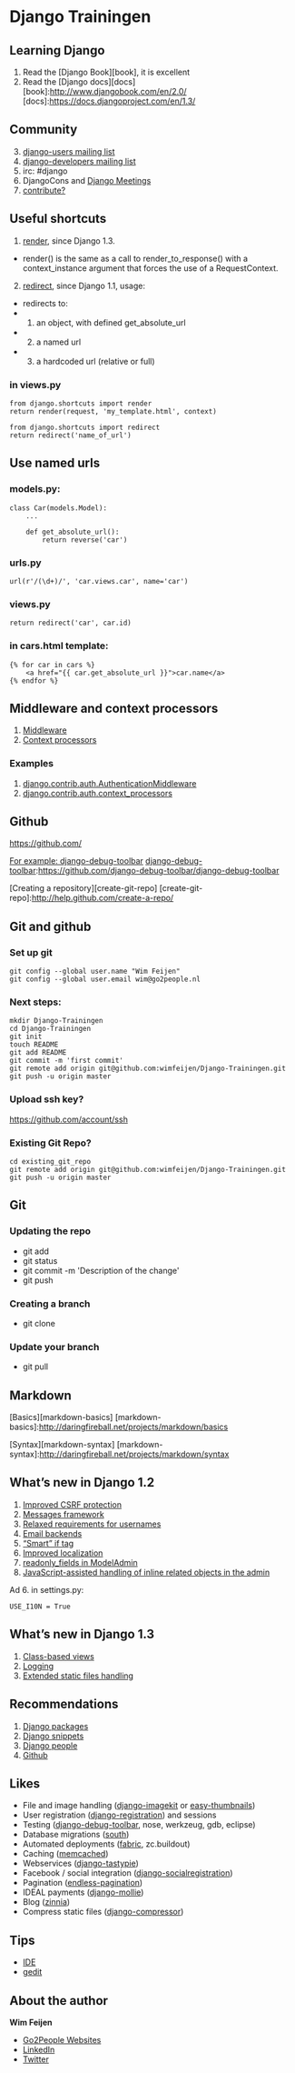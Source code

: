 Django Trainingen
=================

Learning Django
------------
1. Read the [Django Book][book], it is excellent
2. Read the [Django docs][docs]
[book]:http://www.djangobook.com/en/2.0/
[docs]:https://docs.djangoproject.com/en/1.3/

Community
---
3. [django-users mailing list][django-users]
4. [django-developers mailing list][django-developers]
5. irc: #django
6. DjangoCons and [Django Meetings][meetings]
7. [contribute?][contribute]

[django-users]:http://groups.google.com/group/django-users
[django-developers]:http://groups.google.com/group/django-developers
[meetings]:http://wiki.python.org/moin/DjangoMeetingNL
[contribute]:https://docs.djangoproject.com/en/1.3/#the-django-open-source-project

Useful shortcuts
----------------
1. [render][render], since Django 1.3. 
  - render() is the same as a call to render_to_response() with a context_instance argument that forces the use of a RequestContext.
2. [redirect][redirect], since Django 1.1, usage:      
 - redirects to:
 - 1. an object, with defined get_absolute_url
 - 2. a named url
 - 3. a hardcoded url (relative or full)

### in views.py
    from django.shortcuts import render
    return render(request, 'my_template.html', context)

    from django.shortcuts import redirect
    return redirect('name_of_url')

[render]:https://docs.djangoproject.com/en/1.3/topics/http/shortcuts/#render
[redirect]:https://docs.djangoproject.com/en/1.3/topics/http/shortcuts/#redirect

Use named urls
--------------
### models.py:
    class Car(models.Model):
        ...

        def get_absolute_url():
            return reverse('car')

### urls.py
    url(r'/(\d+)/', 'car.views.car', name='car')

### views.py
    return redirect('car', car.id)

### in cars.html template:
    {% for car in cars %}
        <a href="{{ car.get_absolute_url }}">car.name</a>
    {% endfor %}


Middleware and context processors
------------------------

1. [Middleware][middleware]
2. [Context processors][context_processors]

### Examples
1. [django.contrib.auth.AuthenticationMiddleware][auth-middleware]
2. [django.contrib.auth.context_processors][auth-processor]

[middleware]:https://docs.djangoproject.com/en/1.3/topics/http/middleware/
[context_processors]:https://docs.djangoproject.com/en/dev/ref/templates/api/#writing-your-own-context-processors

[auth-middleware]:https://github.com/django/django/blob/master/django/contrib/auth/middleware.py
[auth-processor]:https://github.com/django/django/blob/master/django/contrib/auth/context_processors.py


Github
------
https://github.com/

[For example: django-debug-toolbar][django-debug-toolbar]
[django-debug-toolbar]:https://github.com/django-debug-toolbar/django-debug-toolbar

[Creating a repository][create-git-repo]
[create-git-repo]:http://help.github.com/create-a-repo/

Git and github
--------------
### Set up git
    git config --global user.name "Wim Feijen"
    git config --global user.email wim@go2people.nl
        
### Next steps:
    mkdir Django-Trainingen
    cd Django-Trainingen
    git init
    touch README
    git add README
    git commit -m 'first commit'
    git remote add origin git@github.com:wimfeijen/Django-Trainingen.git
    git push -u origin master

### Upload ssh key?
https://github.com/account/ssh
      
### Existing Git Repo?
    cd existing_git_repo
    git remote add origin git@github.com:wimfeijen/Django-Trainingen.git
    git push -u origin master

Git
---

### Updating the repo
- git add
- git status
- git commit -m 'Description of the change'
- git push

### Creating a branch
- git clone

### Update your branch
- git pull


Markdown
--------
[Basics][markdown-basics]
[markdown-basics]:http://daringfireball.net/projects/markdown/basics

[Syntax][markdown-syntax]
[markdown-syntax]:http://daringfireball.net/projects/markdown/syntax

What’s new in Django 1.2
------------------------
1. [Improved CSRF protection][csrf]
2. [Messages framework][messages]
3. [Relaxed requirements for usernames][usernames]
4. [Email backends][email backends]
5. [“Smart” if tag][if]
6. [Improved localization][l10n]
7. [readonly_fields in ModelAdmin][readonly]
8. [JavaScript-assisted handling of inline related objects in the admin][inline]

Ad 6. in settings.py:

    USE_I10N = True 

[csrf]:https://docs.djangoproject.com/en/1.3/ref/contrib/csrf/
[messages]:https://docs.djangoproject.com/en/1.3/ref/contrib/messages/
[usernames]:https://docs.djangoproject.com/en/dev/releases/1.2/#relaxed-requirements-for-usernames
[email backends]:https://docs.djangoproject.com/en/dev/topics/email/#topic-email-backends
[if]:https://docs.djangoproject.com/en/dev/releases/1.2/#smart-if-tag
[l10n]:https://docs.djangoproject.com/en/dev/topics/i18n/localization/#format-localization
[readonly]:https://docs.djangoproject.com/en/dev/releases/1.2/#readonly-fields-in-modeladmin
[inline]: https://docs.djangoproject.com/en/dev/releases/1.2/#javascript-assisted-handling-of-inline-related-objects-in-the-admin

What’s new in Django 1.3
------------------------

1. [Class-based views][class-based-views]
2. [Logging][logging]
3. [Extended static files handling][static]

[class-based-views]:https://docs.djangoproject.com/en/1.3/topics/class-based-views/
[logging]:https://docs.djangoproject.com/en/1.3/topics/logging/
[static]:https://docs.djangoproject.com/en/1.3/ref/contrib/staticfiles/

Recommendations
---------------
1. [Django packages][packages]
2. [Django snippets][snippets]
3. [Django people][people]
4. [Github][github]

[snippets]:http://djangosnippets.org/
[packages]:http://djangopackages.com/
[people]:http://djangopeople.net/
[github]:https://github.com

Likes
-----
- File and image handling ([django-imagekit][imagekit] or [easy-thumbnails][easy-thumbnails])
- User registration ([django-registration][registration]) and sessions
- Testing ([django-debug-toolbar][django-debug-toolbar], nose, werkzeug, gdb, eclipse)
- Database migrations ([south][south])
- Automated deployments ([fabric][fabric], zc.buildout)
- Caching ([memcached][memcached])
- Webservices ([django-tastypie][tastypie])
- Facebook / social integration ([django-socialregistration][social])
- Pagination ([endless-pagination][pagination])
- IDEAL payments ([django-mollie][mollie]) 
- Blog ([zinnia][zinnia])
- Compress static files ([django-compressor][compressor])

[imagekit]:https://github.com/jdriscoll/django-imagekit
[easy-thumbnails]:https://github.com/SmileyChris/easy-thumbnails
[registration]:https://bitbucket.org/ubernostrum/django-registration/
[django-debug-toolbar]:https://github.com/django-debug-toolbar/django-debug-toolbar
[south]:http://south.aeracode.org/docs/installation.html
[memcached]:https://docs.djangoproject.com/en/dev/topics/cache/
[tastypie]:https://github.com/toastdriven/django-tastypie
[social]:http://pypi.python.org/pypi/django-socialregistration/0.4.5
[pagination]:http://code.google.com/p/django-endless-pagination/
[mollie]:https://github.com/peeb/django-mollie-ideal
[zinnia]:https://github.com/Fantomas42/django-blog-zinnia
[compressor]:https://github.com/jezdez/django_compressor
[fabric]:http://docs.fabfile.org/en/1.2.2/index.html

Tips
----

- [IDE][ide]
- [gedit][gedit]

[ide]:http://groups.google.com/group/django-users/browse_thread/thread/6705476b48c146b6/b02b6b5c09a3af16?q=gedit&lnk=ol&
[gedit]:http://www.micahcarrick.com/gedit-as-a-django-ide-for-linux.html

About the author
----------------

**Wim Feijen**

- [Go2People Websites][go2people]
- [LinkedIn][linkedin]
- [Twitter][twitter]

[go2people]:http://www.go2people.nl
[linkedin]:http://www.linkedin.com/profile/view?id=10669566
[twitter]:http://twitter.com/#!/wimfeijen



